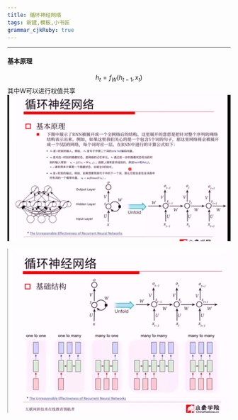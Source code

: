 ```yaml
---
title: 循环神经网络  
tags: 新建,模板,小书匠
grammar_cjkRuby: true
---
```


--- 
#### 基本原理
$$h_t=f_W(h_{t-1},x_t)$$
其中W可以进行权值共享
![enter description here](./images/1544952408676.png)

![enter description here](./images/1544953324412.png)